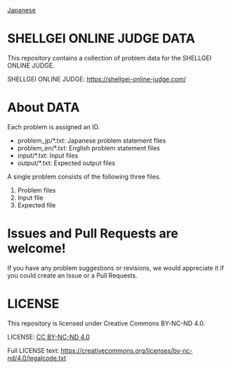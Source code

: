 [Japanese](./README.md)

# SHELLGEI ONLINE JUDGE DATA
This repository contains a collection of problem data for the SHELLGEI ONLINE JUDGE.

SHELLGEI ONLINE JUDGE: https://shellgei-online-judge.com/

# About DATA
Each problem is assigned an ID.

- problem_jp/\*.txt: Japanese problem statement files
- problem_en/\*.txt: English problem statement files
- input/\*.txt: Input files
- output/\*.txt: Expected output files

A single problem consists of the following three files.

1. Problem files
2. Input file
3. Expected file

# Issues and Pull Requests are welcome!
If you have any problem suggestions or revisions, we would appreciate it if you could create an Issue or a Pull Requests.

# LICENSE
This repository is licensed under Creative Commons BY-NC-ND 4.0.

LICENSE: [CC BY-NC-ND 4.0](https://creativecommons.org/licenses/by-nc-nd/4.0/)

Full LICENSE text: https://creativecommons.org/licenses/by-nc-nd/4.0/legalcode.txt

